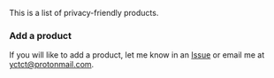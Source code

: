 This is a list of privacy-friendly products.

### Add a product

If you will like to add a product, let me know in an [Issue](https://github.com/yourcontact/list/issues/new) or email me at yctct@protonmail.com.
